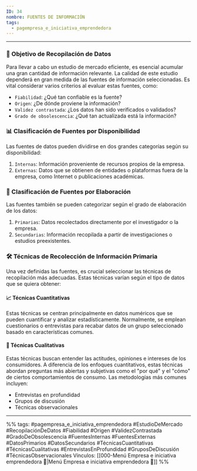 ```yaml
---
ID: 34
nombre: FUENTES DE INFORMACIÓN
tags:
  - pagempresa_e_iniciativa_emprendedora
---
```

___
### 🎯 Objetivo de Recopilación de Datos

Para llevar a cabo un estudio de mercado eficiente, es esencial acumular una gran cantidad de información relevante. La calidad de este estudio dependerá en gran medida de las fuentes de información seleccionadas. Es vital considerar varios criterios al evaluar estas fuentes, como:

* `Fiabilidad`: ¿Qué tan confiable es la fuente?
* `Origen`: ¿De dónde proviene la información?
* `Validez contrastada`: ¿Los datos han sido verificados o validados?
* `Grado de obsolescencia`: ¿Qué tan actualizada está la información?

### 📊 Clasificación de Fuentes por Disponibilidad

Las fuentes de datos pueden dividirse en dos grandes categorías según su disponibilidad:

1. `Internas`: Información proveniente de recursos propios de la empresa.
2. `Externas`: Datos que se obtienen de entidades o plataformas fuera de la empresa, como Internet o publicaciones académicas.

### 📑 Clasificación de Fuentes por Elaboración

Las fuentes también se pueden categorizar según el grado de elaboración de los datos:

1. `Primarias`: Datos recolectados directamente por el investigador o la empresa.
2. `Secundarias`: Información recopilada a partir de investigaciones o estudios preexistentes.

### 🛠️ Técnicas de Recolección de Información Primaria

Una vez definidas las fuentes, es crucial seleccionar las técnicas de recopilación más adecuadas. Estas técnicas varían según el tipo de datos que se quiera obtener:

#### 📈 Técnicas Cuantitativas

Estas técnicas se centran principalmente en datos numéricos que se pueden cuantificar y analizar estadísticamente. Normalmente, se emplean cuestionarios o entrevistas para recabar datos de un grupo seleccionado basado en características comunes.

#### 📝 Técnicas Cualitativas

Estas técnicas buscan entender las actitudes, opiniones e intereses de los consumidores. A diferencia de los enfoques cuantitativos, estas técnicas abordan preguntas más abiertas y subjetivas como el "por qué" y el "cómo" de ciertos comportamientos de consumo. Las metodologías más comunes incluyen:

* Entrevistas en profundidad
* Grupos de discusión
* Técnicas observacionales

____

%%
tags:  #pagempresa_e_iniciativa_emprendedora #EstudioDeMercado #RecopilaciónDeDatos #Fiabilidad #Origen #ValidezContrastada #GradoDeObsolescencia #FuentesInternas #FuentesExternas #DatosPrimarios #DatosSecundarios #TécnicasCuantitativas #TécnicasCualitativas #EntrevistasEnProfundidad #GruposDeDiscusión #TécnicasObservacionales
Vínculos:  [[000-Menú Empresa e iniciativa emprendedora 📃|Menú Empresa e iniciativa emprendedora 📃]]
%%